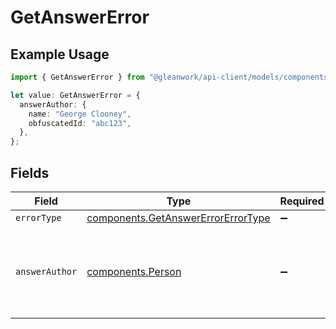 # GetAnswerError

## Example Usage

```typescript
import { GetAnswerError } from "@gleanwork/api-client/models/components";

let value: GetAnswerError = {
  answerAuthor: {
    name: "George Clooney",
    obfuscatedId: "abc123",
  },
};
```

## Fields

| Field                                                                                    | Type                                                                                     | Required                                                                                 | Description                                                                              | Example                                                                                  |
| ---------------------------------------------------------------------------------------- | ---------------------------------------------------------------------------------------- | ---------------------------------------------------------------------------------------- | ---------------------------------------------------------------------------------------- | ---------------------------------------------------------------------------------------- |
| `errorType`                                                                              | [components.GetAnswerErrorErrorType](../../models/components/getanswererrorerrortype.md) | :heavy_minus_sign:                                                                       | N/A                                                                                      |                                                                                          |
| `answerAuthor`                                                                           | [components.Person](../../models/components/person.md)                                   | :heavy_minus_sign:                                                                       | N/A                                                                                      | {<br/>"name": "George Clooney",<br/>"obfuscatedId": "abc123"<br/>}                       |